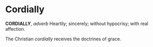 # Cordially

**CORDIALLY**, _adverb_ Heartily; sincerely; without hypocrisy; with real affection.

The Christian _cordially_ receives the doctrines of grace.